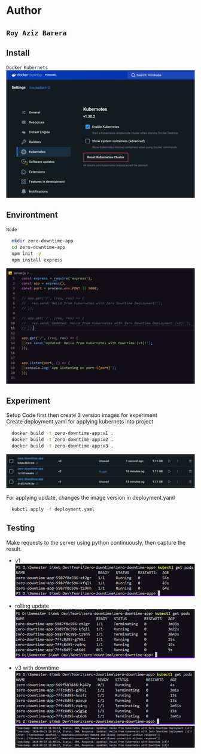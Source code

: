 # Author
## `Roy Aziz Barera`

## Install
`Docker`
`Kubernets`
![alt text](images/kubernets.png)
## Environtment
`Node`
``` bash
  mkdir zero-downtime-app
  cd zero-downtime-app
  npm init -y
  npm install express
```
![alt text](images/code.png)

## Experiment
Setup Code first then create 3 version images for experiment \
Create deployment.yaml for applying kubernets into project

``` bash
  docker build -t zero-downtime-app:v1 .
  docker build -t zero-downtime-app:v2 .
  docker build -t zero-downtime-app:v3 .
```

![alt text](images/image.png)

For applying update, changes the image version in deployment.yaml
``` bash
  kubctl apply -f deployment.yaml
``` 

## Testing
Make requests to the server using python continuously, then capture the result.

- v1
![alt text](images/v1.png)

- rolling update
![alt text](images/v2.png)

- v3 with downtime
![alt text](images/pods-3.png)
![alt text](images/down.png)